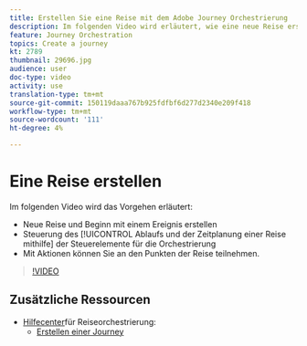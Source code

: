 ```yaml
---
title: Erstellen Sie eine Reise mit dem Adobe Journey Orchestrierung
description: Im folgenden Video wird erläutert, wie eine neue Reise erstellt, Beginn mit einem Ereignis erstellt, Orchestersteuerungen zur Steuerung des Reiseflusses und -zeitverlaufs verwendet und Aktionen eingesetzt werden, um an den Punkten der Reise teilzunehmen.
feature: Journey Orchestration
topics: Create a journey
kt: 2789
thumbnail: 29696.jpg
audience: user
doc-type: video
activity: use
translation-type: tm+mt
source-git-commit: 150119daaa767b925fdfbf6d277d2340e209f418
workflow-type: tm+mt
source-wordcount: '111'
ht-degree: 4%

---
```



# Eine Reise erstellen

Im folgenden Video wird das Vorgehen erläutert:

* Neue Reise und Beginn mit einem Ereignis erstellen
* Steuerung des [!UICONTROL Ablaufs und der Zeitplanung einer Reise mithilfe] der Steuerelemente für die Orchestrierung
* Mit Aktionen können Sie an den Punkten der Reise teilnehmen.

>[!VIDEO](https://video.tv.adobe.com/v/29696?quality=12)

## Zusätzliche Ressourcen

* [Hilfecenter](https://docs.adobe.com/content/help/en/journeys/using/journey-orchestration-home.html)für Reiseorchestrierung:
   * [Erstellen einer Journey ](https://docs.adobe.com/content/help/en/journeys/using/building-journeys/about-journey-building/journey.html)
